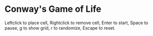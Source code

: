 
# Conway's Game of Life

Leftclick to place cell, Rightclick to remove cell, Enter to start, Space to pause, g to show grid, r to randomize, Escape to reset.
